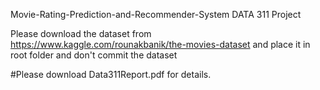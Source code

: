Movie-Rating-Prediction-and-Recommender-System
DATA 311 Project

Please download the dataset from https://www.kaggle.com/rounakbanik/the-movies-dataset and place it in root folder and don't commit the dataset

#Please download Data311Report.pdf for details.
